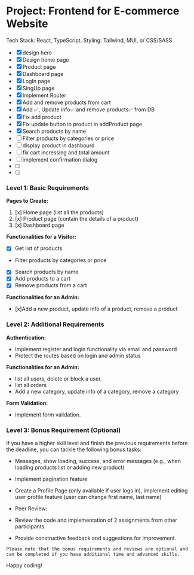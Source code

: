 # Project: Frontend for E-commerce Website

Tech Stack: React, TypeScript. Styling: Tailwind, MUI, or CSS/SASS
- [x]  design hero
- [x]  Design home page
- [x]  Product page
- [x]  Dashboard page
- [x]  LogIn page
- [x]  SingUp page
- [x]  Implement Router
- [x]  Add and remove products from cart
- [x]  Add ✅, Update info✅ and remove products✅ from DB
- [x]  Fix add product
- [x]  Fix update button in product in addProduct page
- [x]  Search products by name
- [ ]  Filter products by categories or price
- [ ]  display product in dashbourd
- [ ]  fix cart incressing and total amount
- [ ]  implement confirmation dialog
- [ ]  
- [ ] 
### Level 1: Basic Requirements

**Pages to Create:**

1. [x] Home page (list all the products)
2. [x] Product page (contain the details of a product)
3. [x] Dashboard page

**Functionalities for a Visitor:**

- [x] Get list of products
- Filter products by categories or price
- [x] Search products by name
- [x] Add products to a cart
- [x] Remove products from a cart

**Functionalities for an Admin:**

- [x]Add a new product, update info of a product, remove a product

### Level 2: Additional Requirements

**Authentication:**

- Implement register and login functionality via email and password
- Protect the routes based on login and admin status

**Functionalities for an Admin:**

- list all users, delete or block a user.
- list all orders
- Add a new category, update info of a category, remove a category

**Form Validation:**

- Implement form validation.

### Level 3: Bonus Requirement (Optional)

If you have a higher skill level and finish the previous requirements before the deadline, you can tackle the following bonus tasks:

- Messages, show loading, success, and error messages (e.g., when loading products list or adding new product)
- Implement pagination feature
- Create a Profile Page (only available if user logs in), implement editing user profile feature (user can change first name, last name)

- Peer Review:
- Review the code and implementation of 2 assignments from other participants.
- Provide constructive feedback and suggestions for improvement.

`Please note that the bonus requirements and reviews are optional and can be completed if you have additional time and advanced skills.`

Happy coding!
